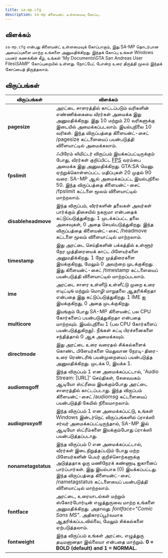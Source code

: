 ```yaml
---
title: sa-mp.cfg
description: sa-mp கிளையன்ட் உள்ளமைவு கோப்பு.
---
```


## விளக்கம்

`sa-mp.cfg` என்பது கிளையன்ட் உள்ளமைவுக் கோப்பாகும், இது SA-MP தொடர்பான அமைப்புகளை மாற்ற உங்களை அனுமதிக்கிறது. இந்தக் கோப்பு உங்கள் Windows பயனர் கணக்கின் கீழ், உங்கள் 'My Documents\\GTA San Andreas User Files\\SAMP' கோப்புறையில் உள்ளது. நோட்பேட் போன்ற உரை திருத்தி மூலம் இந்தக் கோப்பைத் திருத்தலாம்.  

## விருப்பங்கள்

| விருப்பங்கள்              | விளக்கம்                                                                                                                                                                                                                                                                                                                                 |
|---------------------|---------------------------------------------------------------------------------------------------------------------------------------------------------------------------------------------------------------------------------------------------------------------------------------------------------------------------------------------|
| **pagesize**        | அரட்டை சாளரத்தில் காட்டப்படும் வரிகளின் எண்ணிக்கையை வீரர்கள் அமைக்க இது அனுமதிக்கிறது. இது 10 மற்றும் 20 வரிகளுக்கு இடையில் அமைக்கப்படலாம். இயல்புநிலை 10 வரிகள். இந்த விருப்பத்தை கிளையன்ட்-சைட் /pagesize கட்டளையைப் பயன்படுத்தி விளையாட்டில் அமைக்கலாம்.                                                                                                                        |
| **fpslimit**        | ஃபிரேம் லிமிட்டர் விருப்பம் இயக்கப்பட்டிருக்கும் போது, ​​வீரர்கள் குறிப்பிட்ட [FPS](http://en.wikipedia.org/wiki/Frame_rate "http://en.wikipedia.org/wiki/Frame_rate") வரம்பை அமைக்க இது அனுமதிக்கிறது. GTA:SA மெனு. ஏற்றுக்கொள்ளப்பட்ட மதிப்புகள் 20 முதல் 90 வரை. SA-MP ஆல் அமைக்கப்பட்ட இயல்புநிலை 50. இந்த விருப்பத்தை கிளையன்ட்-சைட் /fpslimit கட்டளை மூலம் விளையாட்டில் மாற்றலாம். |
| **disableheadmove** | இந்த விருப்பம், வீரர்களின் தலைகள் அவர்கள் பார்க்கும் திசையில் நகருமா என்பதைக் கட்டுப்படுத்துகிறது. 1 முடக்கப்பட்ட தலை அசைவுகள், 0 அதை செயல்படுத்துகிறது. இந்த விருப்பத்தை கிளையன்ட்-சைட் /headmove கட்டளை மூலம் விளையாட்டில் மாற்றலாம்.                                                                                                                                     |
| **timestamp**       | இது அரட்டை செய்திகளின் பக்கத்தில் உள்ளூர் நேர முத்திரையைக் காட்ட பிளேயர்களை அனுமதிக்கிறது. 1 நேர முத்திரைகளை இயக்குகிறது, மேலும் 0 அவற்றை முடக்குகிறது. இது கிளையன்ட்-சைட் /timestamp கட்டளையைப் பயன்படுத்தி விளையாட்டில் மாற்றப்படலாம்.                                                                                                                                                |
| **ime**             | அரட்டை சாளர உள்ளீடு உள்ளீட்டு முறை உரை எடிட்டிங் மற்றும் மொழி மாறுதலை ஆதரிக்கிறதா என்பதை இது கட்டுப்படுத்துகிறது. 1 IME ஐ இயக்குகிறது, 0 அதை முடக்குகிறது.                                                                                                                                                                                                        |
| **multicore**       | இயங்கும் போது SA-MP கிளையன்ட் பல CPU கோர்களைப் பயன்படுத்துகிறதா என்பதை மாற்றவும். இயல்புநிலை 1 (பல CPU கோர்களைப் பயன்படுத்துகிறது). நீங்கள் சுட்டி பிரச்சனைகளை சந்தித்தால் 0 ஆக அமைக்கவும்.                                                                                                                                                                                |
| **directmode**      | இது அரட்டை உரை வரைதல் சிக்கல்களைக் கொண்ட பிளேயர்களை மெதுவான நேரடி-திரை-உரை ரெண்டரிங் பயன்முறையைப் பயன்படுத்த அனுமதிக்கிறது. முடக்க 0, இயக்க 1.                                                                                                                                                                                                      |
| **audiomsgoff**     | இந்த விருப்பம் 1 என அமைக்கப்பட்டால், 'Audio Stream: \[URL\]' செய்திகள், சேவையகம் ஆடியோ ஸ்ட்ரீமை இயக்கும்போது அரட்டை சாளரத்தில் காட்டப்படாது. இந்த விருப்பம் கிளையன்ட்-சைட் /audiomsg கட்டளையைப் பயன்படுத்தி கேமில் நிலைமாறலாம்.                                                                                                                      |
| **audioproxyoff**   | இந்த விருப்பம் 1 என அமைக்கப்பட்டு, உங்கள் Windows இன்டர்நெட் விருப்பங்களில் ப்ராக்ஸி சர்வர் அமைக்கப்பட்டிருந்தால், SA-MP இல் ஆடியோ ஸ்ட்ரீம்களை இயக்கும்போது ப்ராக்ஸி பயன்படுத்தப்படாது.                                                                                                                                                                               |
| **nonametagstatus** | இந்த விருப்பம் 0 என அமைக்கப்பட்டால், வீரர்கள் இடைநிறுத்தப்படும் போது மற்ற பிளேயர்களின் பெயர் குறிச்சொற்களுக்கு அடுத்ததாக ஒரு மணிநேரக் கண்ணாடி ஐகானைப் பார்ப்பார்கள். இது இயல்பாக (0) இயக்கப்பட்டது. இந்த விருப்பத்தை கிளையன்ட்-சைட் /nametagstatus கட்டளையைப் பயன்படுத்தி விளையாட்டில் மாற்றலாம்.                                                                                                       |
| **fontface**        | அரட்டை, உரையாடல்கள் மற்றும் ஸ்கோர்போர்டின் எழுத்துருவை மாற்ற உங்களை அனுமதிக்கிறது. _அதாவது. fontface="Comic Sans MS"_. அதிகாரப்பூர்வமாக ஆதரிக்கப்படவில்லை, மேலும் சிக்கல்களை ஏற்படுத்தலாம்.                                                                                                                                                                                       |
| **fontweight**      | இந்த விருப்பம் உங்கள் அரட்டை எழுத்துரு தடிமனானதா இல்லையா என்பதை மாற்றும். **0 = BOLD (default) and 1 = NORMAL.**                                                                                                                                                                                                                                           |
